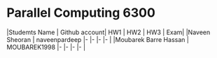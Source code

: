 # Parallel Computing 6300

|Studemts Name         | Github account| HW1 | HW2 | HW3 | Exam|
|Naveen Sheoran        | naveenpardeep |-    |-    |-    |-    |
|Moubarek Barre Hassan | MOUBAREK1998  |-    |-    |-    |-    |
